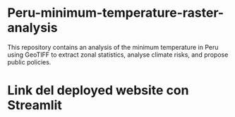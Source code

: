 # Peru-minimum-temperature-raster-analysis
This repository contains an analysis of the minimum temperature in Peru using GeoTIFF to extract zonal statistics, analyse climate risks, and propose public policies.

# Link del deployed website con Streamlit

